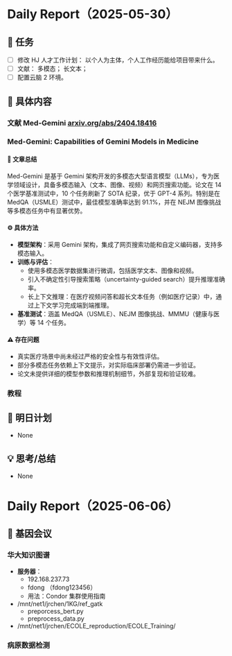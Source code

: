 <!--

# Daily Report（yyyy-mm-dd）

## 🎯 任务

## 🔧 具体内容

## 📝 明日计划

## 💡 思考
-->

# Daily Report（2025-05-30）

## 🎯 任务

- [ ] 修改 HJ 人才工作计划： 以个人为主体，个人工作经历能给项目带来什么。
- [ ] 文献： 多模态； 长文本；
- [ ] 配置云脑 2 环境。

## 🔧 具体内容

### 文献 Med-Gemini [arxiv.org/abs/2404.18416](https://arxiv.org/abs/2404.18416)

### Med-Gemini: Capabilities of Gemini Models in Medicine

#### 📝 文章总结

Med-Gemini 是基于 Gemini 架构开发的多模态大型语言模型（LLMs），专为医学领域设计，具备多模态输入（文本、图像、视频）和网页搜索功能。论文在 14 个医学基准测试中，10 个任务刷新了 SOTA 纪录，优于 GPT-4 系列。特别是在 MedQA（USMLE）测试中，最佳模型准确率达到 91.1%，并在 NEJM 图像挑战等多模态任务中有显著优势。

#### ⚙️ 具体方法

- **模型架构**：采用 Gemini 架构，集成了网页搜索功能和自定义编码器，支持多模态输入。
- **训练与评估**：
  - 使用多模态医学数据集进行微调，包括医学文本、图像和视频。
  - 引入不确定性引导搜索策略（uncertainty-guided search）提升推理准确率。
  - 长上下文推理：在医疗视频问答和超长文本任务（例如医疗记录）中，通过上下文学习完成端到端推理。
- **基准测试**：涵盖 MedQA（USMLE）、NEJM 图像挑战、MMMU（健康与医学）等 14 个任务。

#### ⚠️ 存在问题

- 真实医疗场景中尚未经过严格的安全性与有效性评估。
- 部分多模态任务依赖上下文提示，对实际临床部署仍需进一步验证。
- 论文未提供详细的模型参数和推理机制细节，外部复现和验证较难。

### 教程

## 📝 明日计划

- None

## 💡 思考/总结

- None

# Daily Report（2025-06-06）

## 🎯 基因会议

### 华大知识图谱

- **服务器**：
  - 192.168.237.73
  - fdong （fdong123456）
  - 用法：Condor 集群使用指南
- /mnt/net1/jrchen/1KG/ref_gatk
  - preporcess_bert.py
  - preprocess_data.py
- /mnt/net1/jrchen/ECOLE_reproduction/ECOLE_Training/

### 病原数据检测
